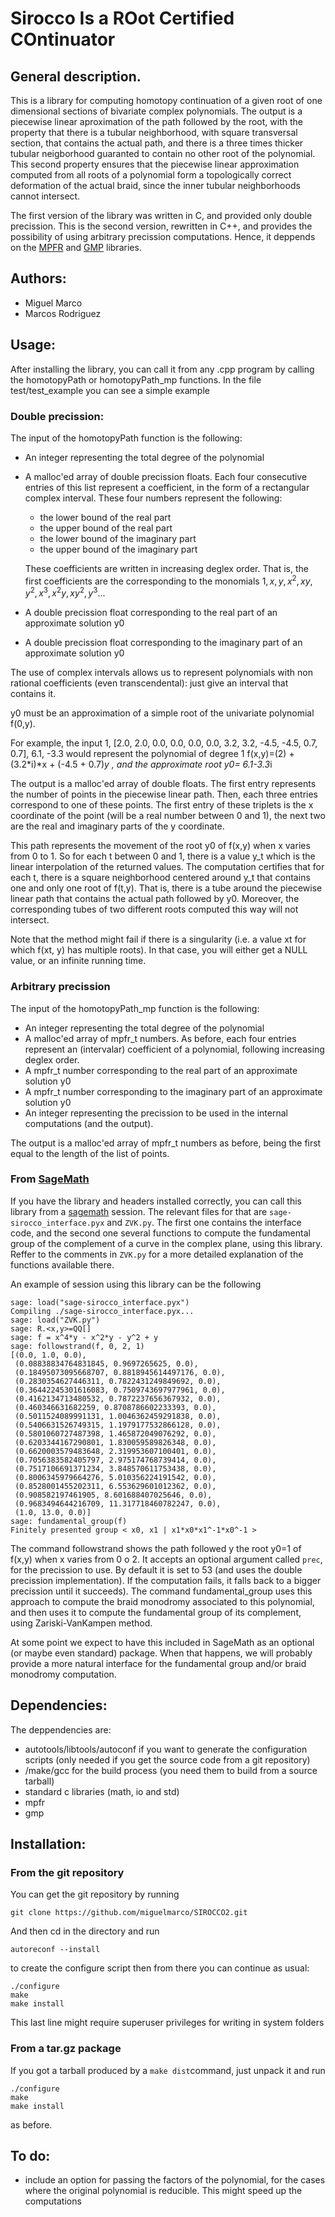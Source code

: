 # Sirocco Is a ROot Certified COntinuator

## General description.

This is a library for computing homotopy continuation of a given root of one 
dimensional sections of bivariate complex polynomials. The output is a 
piecewise linear aproximation of the path followed by the root, with the 
property that there is a tubular neighborhood, with square transversal section, 
that contains the actual path, and there is a three times thicker tubular 
neigborhood guaranted to contain no other root of the polynomial. This second 
property ensures that the piecewise linear approximation computed from all roots 
of a polynomial form a topologically correct deformation of the actual braid, 
since the inner tubular neighborhoods cannot intersect. 

The first version of the library was written in C, and provided only double
precission. This is the second version, rewritten in C++, and provides the
possibility of using arbitrary precission computations. Hence, it deppends on
the [MPFR](http://www.mpfr.org/) and [GMP](https://gmplib.org/) libraries.

## Authors:

 - Miguel Marco
 - Marcos Rodriguez

## Usage:

After installing the library, you can call it from any .cpp program by calling 
the homotopyPath or homotopyPath_mp functions. In the file test/test_example you can see a simple 
example
 
### Double precission:

The input of the homotopyPath function is the following:

- An integer representing the total degree of the polynomial
- A malloc'ed array of double precission floats. Each four consecutive entries 
of this list represent a coefficient, in the form of a rectangular complex 
interval. These four numbers represent the following:
    - the lower bound of the real part
    - the upper bound of the real part
    - the lower bound of the imaginary part
    - the upper bound of the imaginary part
    
  These coefficients are written in increasing deglex order. That is, the first 
coefficients are the corresponding to the monomials $1, x, y, x^2, x y, y^2, 
x^3, x^2 y, x y^2, y^3...$

- A double precission float corresponding to the real part of an approximate 
solution y0
- A double precission float corresponding to the imaginary part of an 
approximate solution y0
  
The use of complex intervals allows us to represent polynomials with non 
rational coefficients (even transcendental): just give an interval that 
contains it.

y0 must be an approximation of a simple root of the univariate polynomial 
f(0,y). 

For example, the input 1, [2.0, 2.0, 0.0, 0.0, 0.0, 0.0, 3.2, 3.2, -4.5, -4.5, 
0.7, 0.7], 6.1, -3.3 would represent the polynomial of degree 1 f(x,y)=(2) + 
(3.2*i)*x + (-4.5 + 0.7)*y , and the approximate root y0= 6.1-3.3*i

The output is a malloc'ed array of double floats. The first entry represents 
the number of points in the piecewise linear path. Then, each three entries 
correspond to one of these points. The first entry of these triplets is the x 
coordinate of the point (will be a real number between 0 and 1), the next two 
are the real and imaginary parts of the y coordinate.

This path represents the movement of the root y0 of f(x,y) when x varies from 0 
to 1. So for each t between 0 and 1, there is a value y_t which is the linear 
interpolation of the returned values. The computation certifies that for each 
t, there is a square neighborhood centered around y_t that contains one and 
only one root of f(t,y). That is, there is a tube around the piecewise linear 
path that contains the actual path followed by y0. Moreover, the corresponding 
tubes of two different roots computed this way will not intersect.

Note that the method might fail if there is a singularity (i.e. a value xt for 
which f(xt, y) has multiple roots). In that case, you will either get a NULL 
value, or an infinite running time.

### Arbitrary precission

The input of the homotopyPath_mp function is the following:

- An integer representing the total degree of the polynomial
- A malloc'ed array of mpfr_t numbers. As before, each four entries
represent an (intervalar) coefficient of a polynomial, following
increasing deglex order.
- A mpfr_t number corresponding to the real part of an approximate 
solution y0
- A mpfr_t number corresponding to the imaginary part of an 
approximate solution y0
- An integer representing the precission to be used in the internal
computations (and the output).

The output is a malloc'ed array of mpfr_t numbers as before, being the first
equal to the length of the list of points.


### From [SageMath](https://www.sagemath.org)

If you have the library and headers installed correctly, you can call this 
library from a [sagemath](https://www.sagemath.org) session. The relevant files 
for that are `sage-sirocco_interface.pyx` and `ZVK.py`. The first one contains 
the interface code, and the second one several functions to compute the 
fundamental group of the complement of a curve in the complex plane, using this 
library. Reffer to the comments in `ZVK.py` for a more detailed explanation of 
the functions available there.

An example of session using this library can be the following

```
sage: load("sage-sirocco_interface.pyx")
Compiling ./sage-sirocco_interface.pyx...
sage: load("ZVK.py")
sage: R.<x,y>=QQ[]
sage: f = x^4*y - x^2*y - y^2 + y
sage: followstrand(f, 0, 2, 1) 
[(0.0, 1.0, 0.0),
 (0.08838834764831845, 0.9697265625, 0.0),
 (0.18495073095668707, 0.8818945614497176, 0.0),
 (0.2830354627446311, 0.7822431249849692, 0.0),
 (0.36442245301616083, 0.7509743697977961, 0.0),
 (0.4162134713480532, 0.7872237656367932, 0.0),
 (0.460346631682259, 0.8708786602233393, 0.0),
 (0.5011524089991131, 1.0046362459291838, 0.0),
 (0.5406631526749315, 1.1979177532866128, 0.0),
 (0.5801060727487398, 1.465872049076292, 0.0),
 (0.6203344167290801, 1.830059589826348, 0.0),
 (0.6620003579483648, 2.319953607100401, 0.0),
 (0.7056383582405797, 2.975174768739414, 0.0),
 (0.7517106691371234, 3.848570611753438, 0.0),
 (0.8006345979664276, 5.010356224191542, 0.0),
 (0.8528001455202311, 6.553629601012362, 0.0),
 (0.908582197461905, 8.601688407025646, 0.0),
 (0.9683494644216709, 11.317718460782247, 0.0),
 (1.0, 13.0, 0.0)]
sage: fundamental_group(f)
Finitely presented group < x0, x1 | x1*x0*x1^-1*x0^-1 >
```

The command followstrand shows the path followed y the root y0=1 of f(x,y) when 
x varies from 0 o 2. It accepts an optional argument called `prec`, for the precission
to use. By default it is set to 53 (and uses the double precission implementation). If
the computation fails, it falls back to a bigger precission until it succeeds).
The command fundamental_group uses this approach to 
compute the braid monodromy associated to this polynomial, and then uses it to 
compute the fundamental group of its complement, using Zariski-VanKampen method.

At some point we expect to have this included in SageMath as an optional (or 
maybe even standard) package. When that happens, we will probably provide a 
more natural interface for the fundamental group and/or braid monodromy 
computation.

## Dependencies:

The deppendencies are:

 - autotools/libtools/autoconf if you want to generate the configuration 
scripts (only needed if you get the source code from a git repository)
 - /make/gcc for the build process (you need them to build from a source 
tarball)
 - standard c libraries (math, io and std)
 - mpfr
 - gmp
 
 
## Installation:

### From the git repository

You can get the git repository by running 

```
git clone https://github.com/miguelmarco/SIROCCO2.git
```

And then cd in the directory and run 

```
autoreconf --install
```

to create the configure script then from there you can continue as usual:

```
./configure
make
make install
```

This last line might require superuser privileges for writing in system folders

### From a tar.gz package

If you got a tarball produced by a `make dist`command, just unpack it and run 

```
./configure
make
make install
```

as before.

## To do:

 - include an option for passing the factors of the polynomial, for the cases 
where the original polynomial is reducible. This might speed up the computations
 
